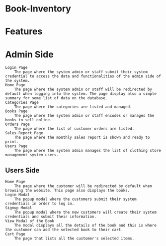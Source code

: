 # Book-Inventory
# Features
# Admin Side

    Login Page
        The page where the system admin or staff submit their system credential to access the data and functionalities of the admin side of the system.
    Home Page
        The page where the system admin or staff will be redirected by default when logging into the system. The page display also a simple summary for some list of data on the database.
    Categories Page
        The page where the categories are listed and managed.
    Books Page
        The page where the system admin or staff encodes or manages the books to sell online.
    Orders Page
        The page where the list of customer orders are listed.
    Sales Report Page
        The page where the monthly sales report is shown and ready to print.
    Users Page
        The page where the system admin manages the list of clothing store management system users.​​​​​​​

## Users Side

    Home Page
        The page where the customer will be redirected by default when browsing the website. This page also displays the books.
    Login Modal
        The popup modal where the customers submit their system credentials in order to log in.
    Signup Modal
        The popup modal where the new customers will create their system credentials and submit their information.
    View Modal of the Book
        The modal displays all the details of the book and this is where the customer can add the selected book to their cart.
    Cart Page
        The page that lists all the customer's selected items.
